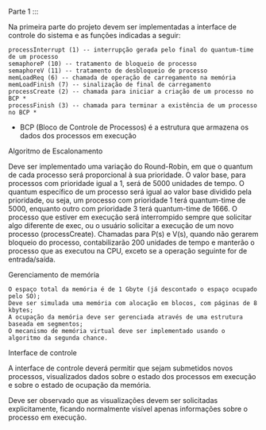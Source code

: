 Parte 1 :::

Na primeira parte do projeto devem ser implementadas a interface de controle do sistema e as funções indicadas a seguir:

    processInterrupt (1) -- interrupção gerada pelo final do quantum-time de um processo
    semaphoreP (10) -- tratamento de bloqueio de processo
    semaphoreV (11) -- tratamento de desbloqueio de processo
    memLoadReq (6) -- chamada de operação de carregamento na memória
    memLoadFinish (7) -- sinalização de final de carregamento
    processCreate (2) -- chamada para iniciar a criação de um processo no BCP *
    processFinish (3) -- chamada para terminar a existência de um processo no BCP * 

* BCP (Bloco de Controle de Processos) é a estrutura que armazena os dados dos processos em execução 
 
Algoritmo de Escalonamento

Deve ser implementado uma variação do Round-Robin, em que o quantum de cada processo será proporcional à sua prioridade. O valor base, para processos com prioridade igual a 1, será de 5000 unidades de tempo. O quantum específico de um processo será igual ao valor base dividido pela prioridade, ou seja, um processo com prioridade 1 terá quantum-time de 5000, enquanto outro com prioridade 3 terá quantum-time de 1666.
O processo que estiver em execução será interrompido sempre que solicitar algo diferente de exec, ou o usuário solicitar a execução de um novo processo (processCreate).
Chamadas para P(s) e V(s), quando não gerarem bloqueio do processo, contabilizarão 200 unidades de tempo e manterão o processo que as executou na CPU, exceto se a operação seguinte for de entrada/saída.
 
Gerenciamento de memória

    O espaço total da memória é de 1 Gbyte (já descontado o espaço ocupado pelo SO);
    Deve ser simulada uma memória com alocação em blocos, com páginas de 8 kbytes;
    A ocupação da memória deve ser gerenciada através de uma estrutura baseada em segmentos;
    O mecanismo de memória virtual deve ser implementado usando o algoritmo da segunda chance. 

 
Interface de controle

A interface de controle deverá permitir que sejam submetidos novos processos, visualizados dados sobre o estado dos processos em execução e sobre o estado de ocupação da memória.
 
Deve ser observado que as visualizações devem ser solicitadas explicitamente, ficando normalmente visível apenas informações sobre o processo em execução. 
